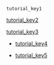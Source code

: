 ```ngMeta
tutorial_key1
```

[tutorial_key2](hRFyAUgfKaA)


[tutorial_key3](ZC710CZYv6k)


* [tutorial_key4](https://www.englisch-hilfen.de/en/grammar/hilfsverben2.htm)

* [tutorial_key5](https://www.myenglishpages.com/site_php_`files`/grammar-exercise-modals.php)
